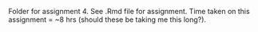 Folder for assignment 4. See .Rmd file for assignment. Time taken on this assignment = ~8 hrs (should these be taking me this long?). 
